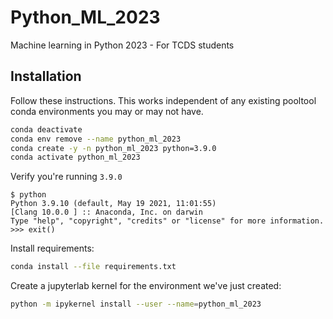 # Python_ML_2023
Machine learning in Python 2023 - For TCDS students

## Installation

Follow these instructions. This works independent of any existing pooltool conda environments you may or may not have.

```bash
conda deactivate
conda env remove --name python_ml_2023
conda create -y -n python_ml_2023 python=3.9.0
conda activate python_ml_2023
```

Verify you're running `3.9.0`

```
$ python
Python 3.9.10 (default, May 19 2021, 11:01:55)
[Clang 10.0.0 ] :: Anaconda, Inc. on darwin
Type "help", "copyright", "credits" or "license" for more information.
>>> exit()
```

Install requirements:

```bash
conda install --file requirements.txt
```

Create a jupyterlab kernel for the environment we've just created:
```bash
python -m ipykernel install --user --name=python_ml_2023
```
